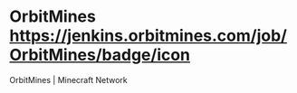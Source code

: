 # OrbitMines https://jenkins.orbitmines.com/job/OrbitMines/badge/icon
OrbitMines | Minecraft Network


